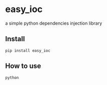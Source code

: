 # easy_ioc
a simple python dependencies injection library

## Install 
`
pip install easy_ioc
`

## How to use
`python
`
